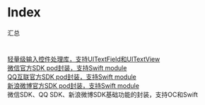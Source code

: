 # Index
汇总

# 
<div>
  <a href="https://github.com/liujunliuhong/SimpleInput">轻量级输入控件处理库，支持UITextField和UITextView</a>
</div>

<div>
  <a href="https://github.com/liujunliuhong/WechatOpenSDK">微信官方SDK pod封装，支持Swift module</a>
</div>

<div>
  <a href="https://github.com/liujunliuhong/TencentOpenSDK">QQ互联官方SDK pod封装，支持Swift module</a>
</div>

<div>
  <a href="https://github.com/liujunliuhong/SinaWeiboOpenSDK">新浪微博官方SDK pod封装，支持Swift module</a>
</div>

<div>
微信SDK、QQ SDK、新浪微博SDK基础功能的封装，支持OC和Swift
<!--   <a href="https://github.com/liujunliuhong/SinaWeiboOpenSDK">微信SDK、QQ SDK、新浪微博SDK基础功能的封装，支持OC和Swift</a> -->
</div>
